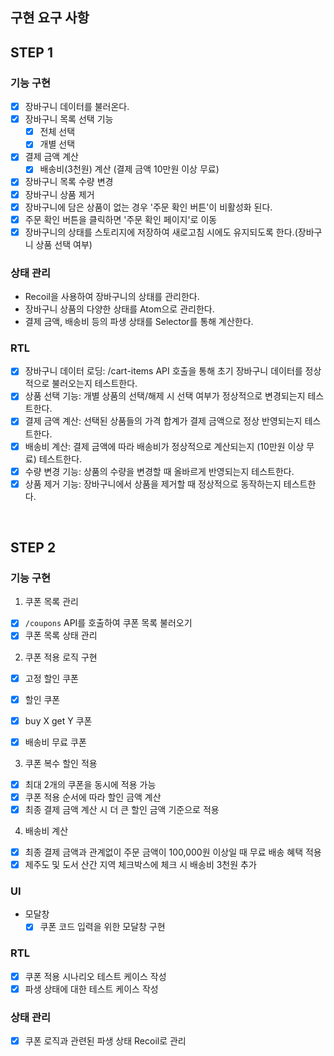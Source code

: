 ## 구현 요구 사항

## STEP 1

### 기능 구현

- [x] 장바구니 데이터를 불러온다.
- [x] 장바구니 목록 선택 기능
  - [x] 전체 선택
  - [x] 개별 선택
- [x] 결제 금액 계산
  - [x] 배송비(3천원) 계산 (결제 금액 10만원 이상 무료)
- [x] 장바구니 목록 수량 변경
- [x] 장바구니 상품 제거
- [x] 장바구니에 담은 상품이 없는 경우 '주문 확인 버튼'이 비활성화 된다.
- [x] 주문 확인 버튼을 클릭하면 '주문 확인 페이지'로 이동
- [x] 장바구니의 상태를 스토리지에 저장하여 새로고침 시에도 유지되도록 한다.(장바구니 상품 선택 여부)

### 상태 관리

- Recoil을 사용하여 장바구니의 상태를 관리한다.
- 장바구니 상품의 다양한 상태를 Atom으로 관리한다.
- 결제 금액, 배송비 등의 파생 상태를 Selector를 통해 계산한다.

### RTL

- [x] 장바구니 데이터 로딩: /cart-items API 호출을 통해 초기 장바구니 데이터를 정상적으로 불러오는지 테스트한다.
- [x] 상품 선택 기능: 개별 상품의 선택/해제 시 선택 여부가 정상적으로 변경되는지 테스트한다.
- [x] 결제 금액 계산: 선택된 상품들의 가격 합계가 결제 금액으로 정상 반영되는지 테스트한다.
- [x] 배송비 계산: 결제 금액에 따라 배송비가 정상적으로 계산되는지 (10만원 이상 무료) 테스트한다.
- [x] 수량 변경 기능: 상품의 수량을 변경할 때 올바르게 반영되는지 테스트한다.
- [x] 상품 제거 기능: 장바구니에서 상품을 제거할 때 정상적으로 동작하는지 테스트한다.

<br />

## STEP 2

### 기능 구현

1. 쿠폰 목록 관리

- [x] `/coupons` API를 호출하여 쿠폰 목록 불러오기
- [x] 쿠폰 목록 상태 관리

2. 쿠폰 적용 로직 구현

- [x] 고정 할인 쿠폰

- [x] 할인 쿠폰

- [x] buy X get Y 쿠폰
- [x] 배송비 무료 쿠폰

3. 쿠폰 복수 할인 적용

- [x] 최대 2개의 쿠폰을 동시에 적용 가능
- [x] 쿠폰 적용 순서에 따라 할인 금액 계산
- [x] 최종 결제 금액 계산 시 더 큰 할인 금액 기준으로 적용

4. 배송비 계산

- [x] 최종 결제 금액과 관계없이 주문 금액이 100,000원 이상일 때 무료 배송 혜택 적용
- [x] 제주도 및 도서 산간 지역 체크박스에 체크 시 배송비 3천원 추가

### UI

- 모달창
  - [x] 쿠폰 코드 입력을 위한 모달창 구현

### RTL

- [x] 쿠폰 적용 시나리오 테스트 케이스 작성
- [x] 파생 상태에 대한 테스트 케이스 작성

### 상태 관리

- [x] 쿠폰 로직과 관련된 파생 상태 Recoil로 관리
